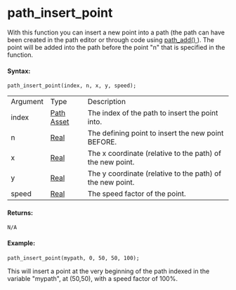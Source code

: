# path_insert_point

With this function you can insert a new point into a path (the path can
have been created in the path editor or through code using [ path_add()
](path_add) ). The point will be added into the path before the
point "n" that is specified in the function.

#### Syntax:

``` gml
path_insert_point(index, n, x, y, speed);
```

|          |                                                                            |                                                           |
|----------|----------------------------------------------------------------------------|-----------------------------------------------------------|
| Argument | Type                                                                       | Description                                               |
| index    |  [Path Asset](../../../../../../The_Asset_Editors/Paths)               | The index of the path to insert the point into.           |
| n        |  [Real](../../../../../../GameMaker_Language/GML_Overview/Data_Types)  | The defining point to insert the new point BEFORE.        |
| x        |  [Real](../../../../../../GameMaker_Language/GML_Overview/Data_Types)  | The x coordinate (relative to the path) of the new point. |
| y        |  [Real](../../../../../../GameMaker_Language/GML_Overview/Data_Types)  | The y coordinate (relative to the path) of the new point. |
| speed    |  [Real](../../../../../../GameMaker_Language/GML_Overview/Data_Types)  | The speed factor of the point.                            |

#### Returns:

``` gml
N/A
```

#### Example:

``` gml
path_insert_point(mypath, 0, 50, 50, 100);
```

This will insert a point at the very beginning of the path indexed in
the variable "mypath", at (50,50), with a speed factor of 100%.
